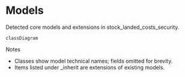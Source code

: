 # Models

Detected core models and extensions in stock_landed_costs_security.

```mermaid
classDiagram
```

Notes
- Classes show model technical names; fields omitted for brevity.
- Items listed under _inherit are extensions of existing models.
